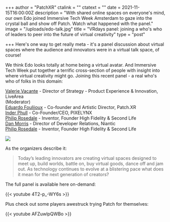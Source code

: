 +++
author = "PatchXR"
ctalink = ""
ctatext = ""
date = 2021-11-15T16:00:00Z
description = "With shared online spaces on everyone's mind, our own Edo joined Immersive Tech Week Amsterdam to gaze into the crystal ball and show off Patch. Watch what happened with the panel."
image = "/uploads/edo-talk.jpg"
title = "VRdays panel: joining a who's who of leaders to peer into the future of virtual creativity"
type = "post"

+++
Here's one way to get really meta - it's a panel discussion about virtual spaces where the audience and innovators were in a virtual talk space, of course!

We think Edo looks totally at home being a virtual avatar. And Immersive Tech Week put together a terrific cross-section of people with insight into where virtual creativity might go. Joining this recent panel - a real who's who of folks in this domain:

[Valerie Vacante](https://vrdays.co/speakers-2021/) - Director of Strategy - Product Experience & Innovation, LiveArea  
(Moderator)  
[Eduardo Fouliioux](https://vrdays.co/speakers-2021/) - Co-founder and Artistic Director, Patch.XR  
[Inder Phull](https://vrdays.co/speakers-2021/) - Co-Founder/CEO, PIXELYNX  
[Philip Rosedale](https://vrdays.co/speakers-2021/) - Inventor, Founder High Fidelity & Second Life  
[Dan Morris](https://vrdays.co/speakers-2021/) - Director of Developer Relations, Niantic  
[Philip Rosedale](https://vrdays.co/speakers-2021/) - Inventor, Founder High Fidelity & Second Life

![](/uploads/vrdayseurope003.jpeg)

As the organizers describe it:

> Today’s leading innovators are creating virtual spaces designed to meet up, build worlds, battle on, buy virtual goods, dance off and jam out. As technology continues to evolve at a blistering pace what does it mean for the next generation of creators? 

The full panel is available here on-demand:

{{< youtube 4T2-p_-WY6s >}}

Plus check out some players awestruck trying Patch for themselves:

{{< youtube AFZuwlpQWBo >}}